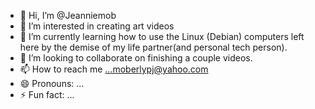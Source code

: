- 👋 Hi, I’m @Jeanniemob
- 👀 I’m interested in creating art videos
- 🌱 I’m currently learning how to use the Linux (Debian) computers left here by the demise of my life partner(and personal tech person).
- 💞️ I’m looking to collaborate on finishing a couple videos.
- 📫 How to reach me ...moberlypj@yahoo.com
- 😄 Pronouns: ...
- ⚡ Fun fact: ...

<!---
Jeanniemob/Jeanniemob is a ✨ special ✨ repository because its `README.md` (this file) appears on your GitHub profile.
You can click the Preview link to take a look at your changes.
--->

